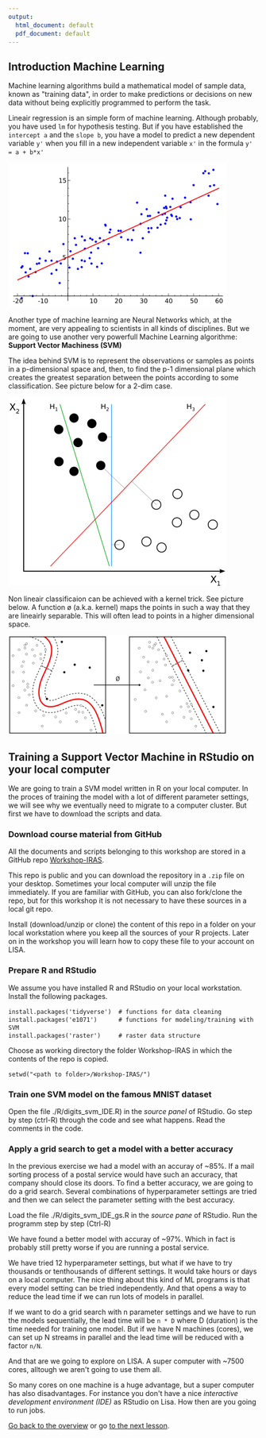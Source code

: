 ```yaml
---
output:
  html_document: default
  pdf_document: default
---
```

## Introduction Machine Learning

Machine learning algorithms build a mathematical model of sample data, known as "training data", in order to make predictions or decisions on new data without being explicitly programmed to perform the task.

Lineair regression is an simple form of machine learning. Although probably, you have used `lm` for hypothesis testing. But if you have established the `intercept a` and the `slope b`, you have a model to predict a new dependent variable `y'` when you fill in a new independent variable `x'` in the formula `y' = a + b*x'`

![_Lineair Regression_](./pictures/lineair_regression.png)

Another type of machine learning are Neural Networks which, at the moment, are very appealing to scientists in all kinds of disciplines. But we are going to use another very powerfull Machine Learning algorithme: **Support Vector Machiness (SVM)**

The idea behind SVM is to represent the observations or samples as points in a p-dimensional space and, then, to find the p-1 dimensional plane which creates the greatest separation between the points according to some classification. See picture below for a 2-dim case. 

![SVM](./pictures/svm1.png)

Non lineair classificaion can be achieved with a kernel trick. See picture below. A function ø (a.k.a. kernel) maps the points in such a way that they are lineairly separable. This will often lead to points in a higher dimensional space.

![Non-lineair SVM with _kernel_](./pictures/svm.png)

## Training a Support Vector Machine in RStudio on your local computer

We are going to train a SVM model written in R on your local computer. In the proces of training the model with a lot of different parameter settings, we will see why we eventually need to migrate to a computer cluster. But first we have to download the scripts and data.

### Download course material from GitHub

All the documents and scripts belonging to this workshop are stored in a GitHub repo [Workshop-IRAS](https://github.com/UtrechtUniversity/Workshop-IRAS).

This repo is public and you can download the repository in a `.zip` file on your desktop. Sometimes your local computer will unzip the file immediately. If you are familiar with GitHub, you can also fork/clone the repo, but for this workshop it is not necessary to have these sources in a local git repo.

Install (download/unzip or clone) the content of this repo in a folder on your local workstation where you keep all the sources of your R projects. Later on in the workshop you will learn how to copy these file to your account on LISA.


### Prepare R and RStudio

We assume you have installed R and RStudio on your local workstation. Install the following packages.

```
install.packages('tidyverse')  # functions for data cleaning
install.packages('e1071')      # functions for modeling/training with SVM
install.packages('raster')     # raster data structure 
```
Choose as working directory the folder Workshop-IRAS in which the contents of the repo is copied.

```
setwd("<path to folder>/Workshop-IRAS/")
```

### Train one SVM model on the famous MNIST dataset

Open the file ./R/digits_svm_IDE.R) in the _source panel_ of RStudio. Go step by step (ctrl-R) through the code and see what happens. Read the comments in the code.

### Apply a grid search to get a model with a better accuracy

In the previous exercise we had a model with an accuray of ~85%. If a mail sorting process of a postal service would have such an accuracy, that company should close its doors. To find a better accuracy, we are going to do a grid search. Several combinations of hyperparameter settings are tried and then we can select the parameter setting with the best accuracy. 

Load the file ./R/digits_svm_IDE_gs.R in the _source pane_ of RStudio. Run the programm step by step (Ctrl-R)

We have found a better model with accuray of ~97%. Which in fact is probably still pretty worse if you are running a postal service.

We have tried 12 hyperparameter settings, but what if we have to try thousands or tenthousands of different settings. It would take hours or days on a local computer. The nice thing about this kind of ML programs is that every model setting can be tried independently. And that opens a way to reduce the lead time if we can run lots of models in parallel.

If we want to do a grid search with n parameter settings and we have to run the models sequentially, the lead time will be `n * D` where D (duration) is the time needed for training one model. But if we have N machines (cores), we can set up N streams in parallel and the lead time will be reduced with a factor `n/N`.

And that are we going to explore on LISA. A super computer with ~7500 cores, alltough we aren't going to use them all.

So many cores on one machine is a huge advantage, but a super computer has also disadvantages.
For instance you don't have a nice _interactive development environment (IDE)_ as RStudio on Lisa. How then are you going to run jobs. 

[Go back to the overview](./overview.md) or go [to the next lesson](./preparations.md).



















